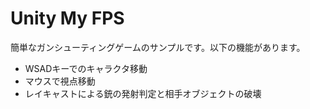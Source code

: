 # Unity My FPS

簡単なガンシューティングゲームのサンプルです。以下の機能があります。

- WSADキーでのキャラクタ移動
- マウスで視点移動
- レイキャストによる銃の発射判定と相手オブジェクトの破壊
